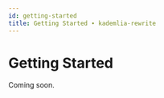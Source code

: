 ```yaml
---
id: getting-started
title: Getting Started ∙ kademlia-rewrite
---
```


# Getting Started

Coming soon.
